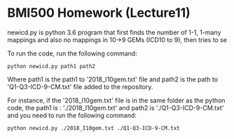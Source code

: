 # BMI500 Homework (Lecture11)

newicd.py is python 3.6 program that first finds the number of 1-1, 1-many mappings and also no mappings in 10->9 GEMs (ICD10 to 9), then tries to se

To run the code, run the following command:

```python newicd.py path1 path2```

Where path1 is the path1 to '2018_I10gem.txt' file and path2 is the path to 'Q1-Q3-ICD-9-CM.txt' file added to the repository. 

For instance, if the '2018_I10gem.txt' file is in the same folder as the python code, the path1 is : './2018_I10gem.txt' and path2 is './Q1-Q3-ICD-9-CM.txt' and you need to run the following command:

```python newicd.py ./2018_I10gem.txt ./Q1-Q3-ICD-9-CM.txt```
